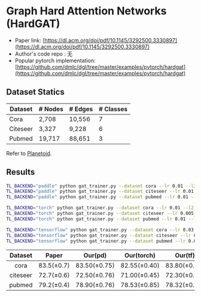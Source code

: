 Graph Hard Attention Networks (HardGAT)
============

- Paper link: [https://dl.acm.org/doi/pdf/10.1145/3292500.3330897](https://dl.acm.org/doi/pdf/10.1145/3292500.3330897)
- Author's code repo :
  无
- Popular pytorch implementation:
  [https://github.com/dmlc/dgl/tree/master/examples/pytorch/hardgat](https://github.com/dmlc/dgl/tree/master/examples/pytorch/hardgat)

Dataset Statics
-------

| Dataset  | # Nodes | # Edges | # Classes |
| -------- | ------- | ------- | --------- |
| Cora     | 2,708   | 10,556  | 7         |
| Citeseer | 3,327   | 9,228   | 6         |
| Pubmed   | 19,717  | 88,651  | 3         |

Refer to [Planetoid](https://gammagl.readthedocs.io/en/latest/api/gammagl.datasets.html#gammagl.datasets.Planetoid).

Results
-------

```bash
TL_BACKEND="paddle" python gat_trainer.py --dataset cora --lr 0.01 --l2_coef 0.004 --k 8 --drop_rate 0.7
TL_BACKEND="paddle" python gat_trainer.py --dataset citeseer --lr 0.01 --l2_coef 0.004 --k 8 --drop_rate 0.6
TL_BACKEND="paddle" python gat_trainer.py --dataset pubmed --lr 0.01 --l2_coef 0.0015 --k 8 --drop_rate 0.6

TL_BACKEND="torch" python gat_trainer.py --dataset cora --lr 0.01 --l2_coef 0.005 --k 8 --drop_rate 0.7 
TL_BACKEND="torch" python gat_trainer.py --dataset citeseer --lr 0.005 --l2_coef 0.003 --k 8 --drop_rate 0.55
TL_BACKEND="torch" python gat_trainer.py --dataset pubmed --lr 0.01 --l2_coef 0.0015 --k 8 --drop_rate 0.6

TL_BACKEND="tensorflow" python gat_trainer.py --dataset cora --lr 0.03 --l2_coef 0.004 --k 8 --drop_rate 0.7 
TL_BACKEND="tensorflow" python gat_trainer.py --dataset citeseer --lr 0.01 --l2_coef 0.006 --k 8 --drop_rate 0.7
TL_BACKEND="tensorflow" python gat_trainer.py --dataset pubmed --lr 0.01 --l2_coef 0.0015 --k 8 --drop_rate 0.6
```

| Dataset  |   Paper    |   Our(pd)    |  Our(torch)  |   Our(tf)    |
| :------: | :--------: | :----------: | :----------: | :----------: |
|   cora   | 83.5(±0.7) | 83.50(±0.75) | 82.55(±0.40) | 83.80(±0.96) |
| citeseer | 72.7(±0.6) | 72.50(±0.76) | 71.00(±0.45) | 72.30(±0.65) |
|  pubmed  | 79.2(±0.4) | 78.90(±0.76) | 78.53(±0.85) | 78.32(±0.33) |
